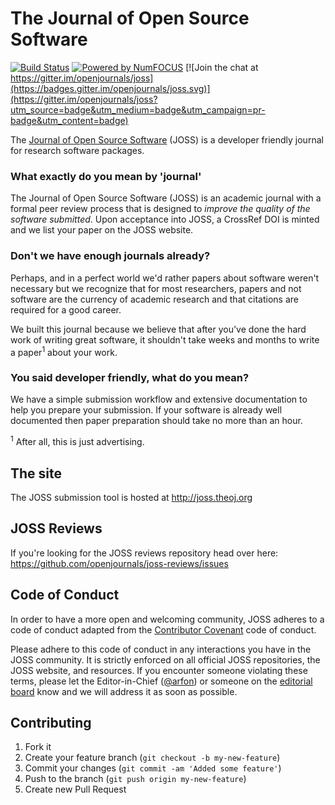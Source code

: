 # The Journal of Open Source Software

[![Build Status](https://travis-ci.org/openjournals/joss.svg?branch=master)](https://travis-ci.org/openjournals/joss) [![Powered by NumFOCUS](https://img.shields.io/badge/powered%20by-NumFOCUS-orange.svg?style=flat&colorA=E1523D&colorB=007D8A)](http://numfocus.org) [![Join the chat at https://gitter.im/openjournals/joss](https://badges.gitter.im/openjournals/joss.svg)](https://gitter.im/openjournals/joss?utm_source=badge&utm_medium=badge&utm_campaign=pr-badge&utm_content=badge)

The [Journal of Open Source Software](http://joss.theoj.org) (JOSS) is a developer friendly journal for research software packages.

### What exactly do you mean by 'journal'

The Journal of Open Source Software (JOSS) is an academic journal with a formal peer review process that is designed to _improve the quality of the software submitted_. Upon acceptance into JOSS, a CrossRef DOI is minted and we list your paper on the JOSS website.

### Don't we have enough journals already?

Perhaps, and in a perfect world we'd rather papers about software weren't necessary but we recognize that for most researchers, papers and not software are the currency of academic research and that citations are required for a good career.

We built this journal because we believe that after you've done the hard work of writing great software, it shouldn't take weeks and months to write a paper<sup>1</sup> about your work.

### You said developer friendly, what do you mean?

We have a simple submission workflow and extensive documentation to help you prepare your submission. If your software is already well documented then paper preparation should take no more than an hour.

<sup>1</sup> After all, this is just advertising.

## The site

The JOSS submission tool is hosted at http://joss.theoj.org

## JOSS Reviews

If you're looking for the JOSS reviews repository head over here: https://github.com/openjournals/joss-reviews/issues

## Code of Conduct

In order to have a more open and welcoming community, JOSS adheres to a code of conduct adapted from the [Contributor Covenant](http://contributor-covenant.org) code of conduct.

Please adhere to this code of conduct in any interactions you have in the JOSS community. It is strictly enforced on all official JOSS repositories, the JOSS website, and resources. If you encounter someone violating these terms, please let the Editor-in-Chief ([@arfon](https://github.com/arfon)) or someone on the [editorial board](http://joss.theoj.org/about#editorial_board) know and we will address it as soon as possible.

## Contributing

1. Fork it
2. Create your feature branch (`git checkout -b my-new-feature`)
3. Commit your changes (`git commit -am 'Added some feature'`)
4. Push to the branch (`git push origin my-new-feature`)
5. Create new Pull Request
